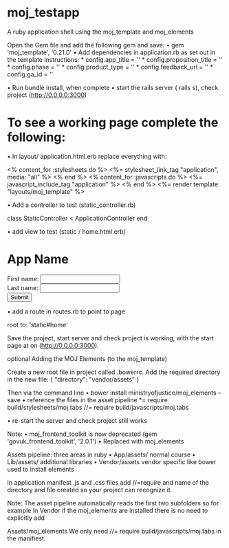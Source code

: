 # moj_testapp
A ruby application shell using the moj_template and moj_elements

Open the Gem file and add the following gem and save:
•	gem 'moj_template', ‘0.21.0'
•	Add dependencies in application.rb as set out in the template instructions:
  	* config.app_title = ''
  	* config.proposition_title = ''
  	* config.phase = ''
  	* config.product_type = ''
  	* config.feedback_url = ''
  	* config.ga_id = ''

•	Run bundle install, when complete
•	start the rails server ( rails s),  check project (http://0.0.0.0:3000)

# To see a working page complete the following:

•	In layout/ application.html.erb   replace everything with:

<% content_for :stylesheets do %>
  <%= stylesheet_link_tag "application", media: "all" %>
<% end %>
<% content_for :javascripts do %>
  <%= javascript_include_tag "application" %>
<% end %>
<%= render template: "layouts/moj_template" %>

•	Add a controller to test (static_controller.rb)

class StaticController < ApplicationController
end

•	add view to test (static / home.html.erb)

<h1> App Name </h1>
  First name: <input type="text" name="fname"><br>
  Last name: <input type="text" name="lname"><br>
  <input type="submit" value="Submit" class='button'>

•	add a route in routes.rb to point to page

root to: 'static#home'

Save the project, start server and check project is working, with the start page at on  (http://0.0.0.0:3000).


optional
Adding the MOJ Elements (to the moj_template)

Create a new root file in project called .bowerrc.
Add the required directory in the new file:
{
  "directory": "vendor/assets"
}

Then via the command line
•	bower install ministryofjustice/moj_elements –save
•	reference the files in the asset pipeline
*= require build/stylesheets/moj.tabs
//= require build/javascripts/moj.tabs

•	re-start the server and check project still works

Note:
•	moj_frontend_toolkit is now deprecated (gem 'govuk_frontend_toolkit', '2.0.1')
•	Replaced with moj_elements

Assets pipeline: three areas in ruby
•	App/assets/		normal course
•	Lib/assets/		additional libraries
•	Vendor/assets	vendor specific like bower used to install elements

In application manifest .js and .css files add //=require and name of the directory and file created so your project can recognize it.

Note: The asset pipeline automatically reads the first two subfolders so for example
In Vendor if the moj_elements are installed there is no need to explicitly add 

Assets/moj_elements
We only need 
//= require build/javascripts/moj.tabs
in the manifiest.

